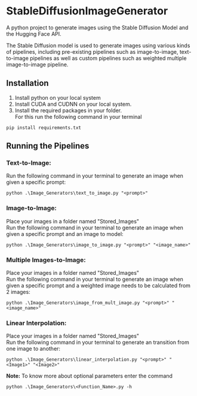# StableDiffusionImageGenerator
A python project to generate images using the Stable Diffusion Model and the Hugging Face API.

The Stable Diffusion model is used to generate images using various kinds of pipelines, including pre-existing pipelines such as image-to-image, text-to-image pipelines as well as custom pipelines such as weighted multiple image-to-image pipeline. <br>
## Installation
1. Install python on your local system
2. Install CUDA and CUDNN on your local system.
3. Install the required packages in your folder. <br>
For this run the following command in your terminal
```
pip install requirements.txt
```
## Running the Pipelines
### Text-to-Image:
Run the following command in your terminal to generate an image when given a specific prompt:
```
python .\Image_Generators\text_to_image.py "<prompt>"
```
### Image-to-Image:
Place your images in a folder named "Stored_Images" <br>
Run the following command in your terminal to generate an image when given a specific prompt and an image to model:
```
python .\Image_Generators\image_to_image.py "<prompt>" "<image_name>"
```
### Multiple Images-to-Image:
Place your images in a folder named "Stored_Images" <br>
Run the following command in your terminal to generate an image when given a specific prompt and a weighted image needs to be calculated from 2 images:
```
python .\Image_Generators\image_from_mult_image.py "<prompt>" "<image_name>"
```
### Linear Interpolation:
Place your images in a folder named "Stored_Images" <br>
Run the following command in your terminal to generate an transition from one image to another:
```
python .\Image_Generators\linear_interpolation.py "<prompt>" "<Image1>" "<Image2>" 
```
<b>Note:</b> To know more about optional parameters enter the command
```
python .\Image_Generators\<Function_Name>.py -h
```